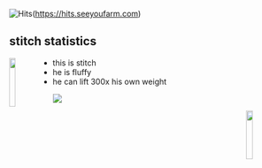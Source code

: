 ![Hits](https://hits.seeyoufarm.com/api/count/incr/badge.svg?url=https%3A%2F%2Fgithub.com%2FElectricRCAircraftGuy%2FAlfaWiFiAdapterSoftware&count_bg=%2379C83D&title_bg=%23555555&icon=&icon_color=%23E7E7E7&title=views+%28today+%2F+total%29&edge_flat=false)(https://hits.seeyoufarm.com)
## stitch statistics

<a href="ALFA_Driver_DVD_old" title="Click to browse ALFA_Driver_DVD_old files">
        <img align="left" width="15%" src="https://upload.wikimedia.org/wikipedia/en/thumb/d/d2/Stitch_(Lilo_%26_Stitch).svg/1200px-Stitch_(Lilo_%26_Stitch).svg.png"> 
</a>

- this is stitch
- he is fluffy
- he can lift 300x his own weight

![](https://upload.wikimedia.org/wikipedia/en/thumb/d/d2/Stitch_(Lilo_%26_Stitch).svg/1200px-Stitch_(Lilo_%26_Stitch).svg.png)


<a href="ALFA_Driver_DVD_old" title="Click to browse ALFA_Driver_DVD_old files">
        <img align="right" width="15%" src="[test](https://upload.wikimedia.org/wikipedia/en/thumb/d/d2/Stitch_(Lilo_%26_Stitch).svg/1200px-Stitch_(Lilo_%26_Stitch).svg.png)"> 
</a>







